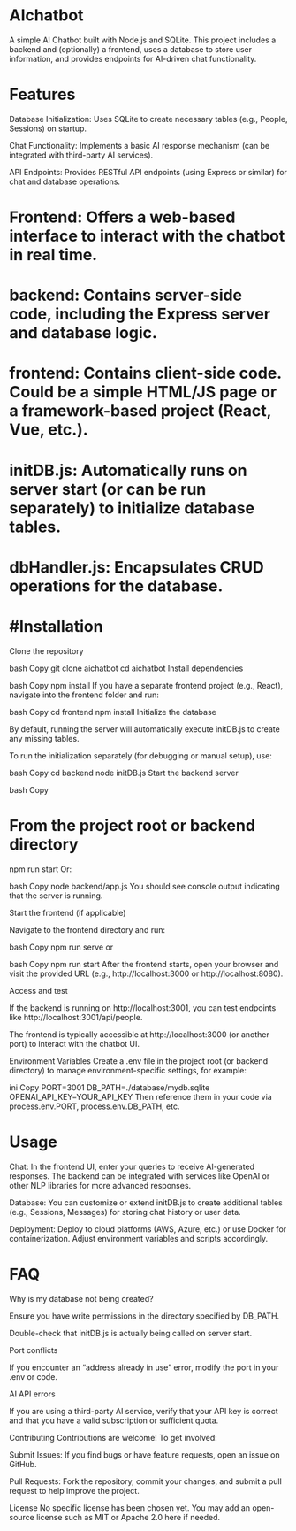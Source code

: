# AIchatbot
A simple AI Chatbot built with Node.js and SQLite. This project includes a backend and (optionally) a frontend, uses a database to store user information, and provides endpoints for AI-driven chat functionality.

# Features
Database Initialization: Uses SQLite to create necessary tables (e.g., People, Sessions) on startup.

Chat Functionality: Implements a basic AI response mechanism (can be integrated with third-party AI services).

API Endpoints: Provides RESTful API endpoints (using Express or similar) for chat and database operations.

# Frontend: Offers a web-based interface to interact with the chatbot in real time.

# backend: Contains server-side code, including the Express server and database logic.

# frontend: Contains client-side code. Could be a simple HTML/JS page or a framework-based project (React, Vue, etc.).

# initDB.js: Automatically runs on server start (or can be run separately) to initialize database tables.

# dbHandler.js: Encapsulates CRUD operations for the database.

# #Installation
Clone the repository

bash
Copy
git clone <your-repo-url> aichatbot
cd aichatbot
Install dependencies

bash
Copy
npm install
If you have a separate frontend project (e.g., React), navigate into the frontend folder and run:

bash
Copy
cd frontend
npm install
Initialize the database

By default, running the server will automatically execute initDB.js to create any missing tables.

To run the initialization separately (for debugging or manual setup), use:

bash
Copy
cd backend
node initDB.js
Start the backend server

bash
Copy
# From the project root or backend directory
npm run start
Or:

bash
Copy
node backend/app.js
You should see console output indicating that the server is running.

Start the frontend (if applicable)

Navigate to the frontend directory and run:

bash
Copy
npm run serve
or

bash
Copy
npm run start
After the frontend starts, open your browser and visit the provided URL (e.g., http://localhost:3000 or http://localhost:8080).

Access and test

If the backend is running on http://localhost:3001, you can test endpoints like http://localhost:3001/api/people.

The frontend is typically accessible at http://localhost:3000 (or another port) to interact with the chatbot UI.

Environment Variables
Create a .env file in the project root (or backend directory) to manage environment-specific settings, for example:

ini
Copy
PORT=3001
DB_PATH=./database/mydb.sqlite
OPENAI_API_KEY=YOUR_API_KEY
Then reference them in your code via process.env.PORT, process.env.DB_PATH, etc.

# Usage
Chat: In the frontend UI, enter your queries to receive AI-generated responses. The backend can be integrated with services like OpenAI or other NLP libraries for more advanced responses.

Database: You can customize or extend initDB.js to create additional tables (e.g., Sessions, Messages) for storing chat history or user data.

Deployment: Deploy to cloud platforms (AWS, Azure, etc.) or use Docker for containerization. Adjust environment variables and scripts accordingly.

# FAQ
Why is my database not being created?

Ensure you have write permissions in the directory specified by DB_PATH.

Double-check that initDB.js is actually being called on server start.

Port conflicts

If you encounter an “address already in use” error, modify the port in your .env or code.

AI API errors

If you are using a third-party AI service, verify that your API key is correct and that you have a valid subscription or sufficient quota.

Contributing
Contributions are welcome! To get involved:

Submit Issues: If you find bugs or have feature requests, open an issue on GitHub.

Pull Requests: Fork the repository, commit your changes, and submit a pull request to help improve the project.

License
No specific license has been chosen yet. You may add an open-source license such as MIT or Apache 2.0 here if needed.
